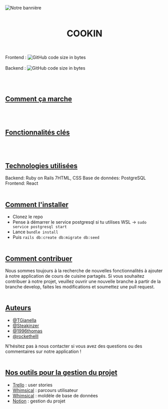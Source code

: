 ![Notre bannière]()
<br><br>
<h1 align="center"><strong>COOKIN</strong></h1>
<br>

Frontend : ![GitHub code size in bytes](https://img.shields.io/github/languages/code-size/rockethelll/Cinesight)
<br><br>
Backend : ![GitHub code size in bytes](https://img.shields.io/github/languages/code-size/TGianella/Cinesight-api)

<br><br>

## <ins>Comment ça marche</ins>

<br><br>

## <ins>Fonctionnalités clés</ins>

<br><br>

## <ins>Technologies utilisées</ins>

Backend: Ruby on Rails 7HTML, CSS
Base de données: PostgreSQL
Frontend: React
<br><br>

## <ins>Comment l'installer</ins>

* Clonez le repo
* Pense à démarrer le service postgresql si tu utilises WSL &rarr; `sudo service postgresql start`
* Lance `bundle install`
* Puis `rails db:create db:migrate db:seed`
<br><br>

## <ins>Comment contribuer</ins>

Nous sommes toujours à la recherche de nouvelles fonctionnalités à ajouter à notre application de cours de cuisine partagés. Si vous souhaitez contribuer à notre projet, veuillez ouvrir une nouvelle branche à partir de la branche develop, faites les modifications et soumettez une pull request.
<br><br>

## <ins>Auteurs</ins>

* [@TGianella](https://www.github.com/TGianella)
* [@Steakinzer](https://www.github.com/Steakinzer)
* [@1996thomas](https://www.github.com/1996thomas)
* [@rockethelll](https://www.github.com/rockethelll)

N'hésitez pas à nous contacter si vous avez des questions ou des commentaires sur notre application !
<br><br>

## <ins>Nos outils pour la gestion du projet</ins>

* [Trello](https://trello.com/b/K0H8ZPQU) : user stories
* [Whimsical](https://whimsical.com/parcours-utilisateur-Wqg2fZEow2535espEW9egw) : parcours utilisateur
* [Whimsical](https://whimsical.com/model-database-6yUWh4riNHEPfV6GU75b8H) : moldèle de base de données
* [Notion](https://www.notion.so/Cookin-Project-fae7a1b93f7341a48df5ab2f0eddf402) : gestion du projet
